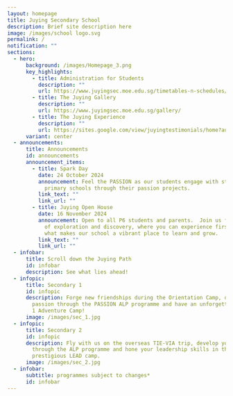 ```yaml
---
layout: homepage
title: Juying Secondary School
description: Brief site description here
image: /images/school logo.svg
permalink: /
notification: ""
sections:
  - hero:
      background: /images/Homepage_3.png
      key_highlights:
        - title: Administration for Students
          description: ""
          url: https://www.juyingsec.moe.edu.sg/timetables-n-schedules/examination-timetable/end-of-year-examination/
        - title: The Juying Gallery
          description: ""
          url: https://www.juyingsec.moe.edu.sg/gallery/
        - title: The Juying Experience
          description: ""
          url: https://sites.google.com/view/juyingtestimonials/home?authuser=0
      variant: center
  - announcements:
      title: Announcements
      id: announcements
      announcement_items:
        - title: Spark Day
          date: 24 October 2024
          announcement: Feel the PASSION as our students engage with students from various
            primary schools through their passion projects.
          link_text: ""
          link_url: ""
        - title: Juying Open House
          date: 16 November 2024
          announcement: Open to all P6 students and parents.  Join us for an exciting day
            of exploration and discovery, where you can experience firsthand
            what makes our school a vibrant place to learn and grow.
          link_text: ""
          link_url: ""
  - infobar:
      title: Scroll down the Juying Path
      id: infobar
      description: See what lies ahead!
  - infopic:
      title: Secondary 1
      id: infopic
      description: Forge new friendships during the Orientation Camp, discover your
        passion through the PASSION ALP programme and have an unforgettable Sec
        1 Adventure Camp!
      image: /images/sec_1.jpg
  - infopic:
      title: Secondary 2
      id: infopic
      description: Fly with us on the overseas TIE-VIA trip, develop your PASSION
        through the ALP programme and hone your leadership skills in the
        prestigious LEAD camp.
      image: /images/sec_2.jpg
  - infobar:
      subtitle: programmes subject to changes*
      id: infobar
---
```

